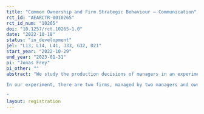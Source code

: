 ```yaml
---
title: "Common Ownership and Firm Strategic Behaviour – Communication"
rct_id: "AEARCTR-0010265"
rct_id_num: "10265"
doi: "10.1257/rct.10265-1.0"
date: "2022-10-18"
status: "in_development"
jel: "L13, L14, L41, J33, G32, D21"
start_year: "2022-10-29"
end_year: "2023-01-31"
pi: "Jonas Frey"
pi_other: ""
abstract: "We study the production decisions of managers in an experimental Cournot market as a function of the ownership structure of the experimental firms. In this trial, we focus on the role of communication between the shareholders and the managers. This trial is related to previous trials (AEARCTR-0006817 and AEARCTR-0008810).
In our experiment, there are two firms, managed by two managers and owned by two shareholders. Managers choose production quantities. The price in the market depends on the total production of both firms. Subjects play the experiment for multiple rounds. Each shareholder owns either 100% of a single firm and 0% of the other firm (separate ownership) or 50% of each firm (common ownership). Different ownership structures lead to different incentives for the shareholders. With separate ownership, shareholders get the highest payoff if managers maximise their firms profit whereas with common ownership, they get the highest payoff if managers maximise industry wide profit. We want to observe if communication can help shareholders to influence managers to produce the optimal quantity, given the ownership structure, in the absence of financial incentives for managers to do so. 
"
layout: registration
---
```


